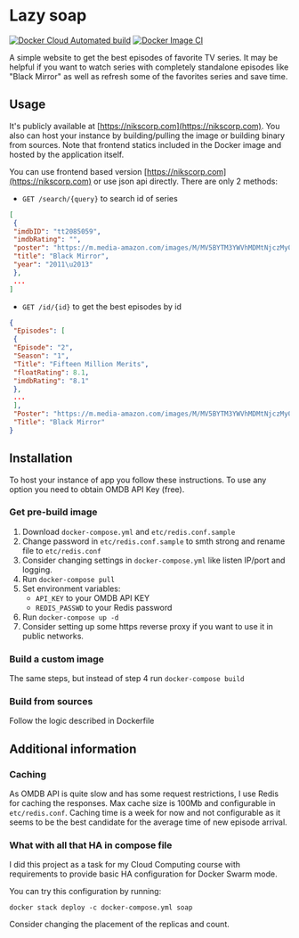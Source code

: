 # Lazy soap

[![Docker Cloud Automated build](https://img.shields.io/docker/cloud/automated/nikscorp/soap)](https://hub.docker.com/repository/docker/nikscorp/soap)
[![Docker Image CI](https://github.com/Nikscorp/soap/workflows/Docker%20Image%20CI/badge.svg?branch=master)](https://github.com/Nikscorp/soap/actions)

A simple website to get the best episodes of favorite TV series. It may be helpful if you want to watch series with completely standalone episodes like "Black Mirror" as well as refresh some of the favorites series and save time.

## Usage

It's publicly available at [https://nikscorp.com](https://nikscorp.com). You also can host your instance by building/pulling the image or building binary from sources.
Note that frontend statics included in the Docker image and hosted by the application itself.

You can use frontend based version [https://nikscorp.com](https://nikscorp.com) or use json api directly. There are only 2 methods:

- `GET /search/{query}` to search id of series

```json
[
 {
 "imdbID": "tt2085059",
 "imdbRating": "",
 "poster": "https://m.media-amazon.com/images/M/MV5BYTM3YWVhMDMtNjczMy00NGEyLWJhZDctYjNhMTRkNDE0ZTI1XkEyXkFqcGdeQXVyMTkxNjUyNQ@@._V1_SX300.jpg",
 "title": "Black Mirror",
 "year": "2011\u2013"
 },
 ...
]
```

- `GET /id/{id}` to get the best episodes by id

```json
{
 "Episodes": [
 {
 "Episode": "2",
 "Season": "1",
 "Title": "Fifteen Million Merits",
 "floatRating": 8.1,
 "imdbRating": "8.1"
 },
 ...
 ],
 "Poster": "https://m.media-amazon.com/images/M/MV5BYTM3YWVhMDMtNjczMy00NGEyLWJhZDctYjNhMTRkNDE0ZTI1XkEyXkFqcGdeQXVyMTkxNjUyNQ@@._V1_SX300.jpg",
 "Title": "Black Mirror"
}
```

## Installation

To host your instance of app you follow these instructions.
To use any option you need to obtain OMDB API Key (free).

### Get pre-build image

1. Download `docker-compose.yml` and `etc/redis.conf.sample`
2. Change password in `etc/redis.conf.sample` to smth strong and rename file to `etc/redis.conf`
3. Consider changing settings in `docker-compose.yml` like listen IP/port and logging.
4. Run `docker-compose pull`
5. Set environment variables:
   - `API_KEY` to your OMDB API KEY
   - `REDIS_PASSWD` to your Redis password
6. Run `docker-compose up -d`
7. Consider setting up some https reverse proxy if you want to use it in public networks.

### Build a custom image

The same steps, but instead of step 4 run `docker-compose build`

### Build from sources

Follow the logic described in Dockerfile

## Additional information

### Caching

As OMDB API is quite slow and has some request restrictions, I use Redis for caching the responses. Max cache size is 100Mb and configurable in `etc/redis.conf`. Caching time is a week for now and not configurable as it seems to be the best candidate for the average time of new episode arrival.

### What with all that HA in compose file

I did this project as a task for my Cloud Computing course with requirements to provide basic HA configuration for Docker Swarm mode.

You can try this configuration by running:

`docker stack deploy -c docker-compose.yml soap`

Consider changing the placement of the replicas and count.
